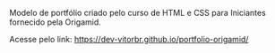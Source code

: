 Modelo de portfólio criado pelo curso de HTML e CSS para Iniciantes fornecido pela Origamid.

Acesse pelo link: https://dev-vitorbr.github.io/portfolio-origamid/ 
